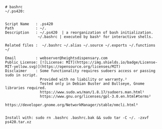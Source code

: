     # bashrc
    ~/.ps420:  


    Script Name   : .ps420
    Path          : ~/.                                                 
    Description   : ~/.ps420  | a reorganization of bash initialization.
                   ~/.bashrc | executed by bash¹ for interactive shells.

    Related files :  ~/.bashrc ~/.alias ~/.source ~/.exports ~/.functions ~/

    Email         : webserver@heightsdispensary.com 
    Public License: [![License: MIT](https://img.shields.io/badge/License-MIT-yellow.svg)](https://opensource.org/licenses/MIT)
    Disclaimer    : Some functionality requires sudoers access or passing sudo in script.
                    Provided with no liability or warranty.² 
                    Tested only in Debian Buster and Bullseye, Gnome libraries required.                      
                    https://www.sudo.ws/man/1.8.17/sudoers.man.html¹
                    https://www.gnu.org/licenses/gpl-3.0.en.html#terms² 
                    https://developer.gnome.org/NetworkManager/stable/nmcli.html³


    Install with: sudo rn .bashrc .bashrc.bak && sudo tar -C ~/. -zxvf ps420.tar.xz




